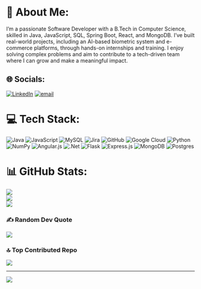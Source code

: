 # 💫 About Me:
I’m a passionate Software Developer with a B.Tech in Computer Science, <br>skilled in Java, JavaScript, SQL, Spring Boot, React, and MongoDB. I’ve built real-world projects, including an AI-based biometric system and e-commerce platforms, through hands-on internships and training. I enjoy solving complex problems and aim to contribute to a tech-driven team where I can grow and make a meaningful impact.


## 🌐 Socials:
[![LinkedIn](https://img.shields.io/badge/LinkedIn-%230077B5.svg?logo=linkedin&logoColor=white)](https://linkedin.com/in/https://www.linkedin.com/in/sanjyoti-singh-83186321b/) [![email](https://img.shields.io/badge/Email-D14836?logo=gmail&logoColor=white)](mailto:singhsanjyoti17@gmail.com) 

# 💻 Tech Stack:
![Java](https://img.shields.io/badge/java-%23ED8B00.svg?style=for-the-badge&logo=openjdk&logoColor=white) ![JavaScript](https://img.shields.io/badge/javascript-%23323330.svg?style=for-the-badge&logo=javascript&logoColor=%23F7DF1E) ![MySQL](https://img.shields.io/badge/mysql-4479A1.svg?style=for-the-badge&logo=mysql&logoColor=white) ![Jira](https://img.shields.io/badge/jira-%230A0FFF.svg?style=for-the-badge&logo=jira&logoColor=white) ![GitHub](https://img.shields.io/badge/github-%23121011.svg?style=for-the-badge&logo=github&logoColor=white) ![Google Cloud](https://img.shields.io/badge/GoogleCloud-%234285F4.svg?style=for-the-badge&logo=google-cloud&logoColor=white) ![Python](https://img.shields.io/badge/python-3670A0?style=for-the-badge&logo=python&logoColor=ffdd54) ![NumPy](https://img.shields.io/badge/numpy-%23013243.svg?style=for-the-badge&logo=numpy&logoColor=white) ![Angular.js](https://img.shields.io/badge/angular.js-%23E23237.svg?style=for-the-badge&logo=angularjs&logoColor=white) ![.Net](https://img.shields.io/badge/.NET-5C2D91?style=for-the-badge&logo=.net&logoColor=white) ![Flask](https://img.shields.io/badge/flask-%23000.svg?style=for-the-badge&logo=flask&logoColor=white) ![Express.js](https://img.shields.io/badge/express.js-%23404d59.svg?style=for-the-badge&logo=express&logoColor=%2361DAFB) ![MongoDB](https://img.shields.io/badge/MongoDB-%234ea94b.svg?style=for-the-badge&logo=mongodb&logoColor=white) ![Postgres](https://img.shields.io/badge/postgres-%23316192.svg?style=for-the-badge&logo=postgresql&logoColor=white)
# 📊 GitHub Stats:
![](https://github-readme-stats.vercel.app/api?username=sanjyoti17&theme=dark&hide_border=false&include_all_commits=true&count_private=false)<br/>
![](https://nirzak-streak-stats.vercel.app/?user=sanjyoti17&theme=dark&hide_border=false)<br/>
![](https://github-readme-stats.vercel.app/api/top-langs/?username=sanjyoti17&theme=dark&hide_border=false&include_all_commits=true&count_private=false&layout=compact)

### ✍️ Random Dev Quote
![](https://quotes-github-readme.vercel.app/api?type=horizontal&theme=radical)

### 🔝 Top Contributed Repo
![](https://github-contributor-stats.vercel.app/api?username=sanjyoti17&limit=5&theme=dark&combine_all_yearly_contributions=true)

---
[![](https://visitcount.itsvg.in/api?id=sanjyoti17&icon=0&color=0)](https://visitcount.itsvg.in)

<!-- Proudly created with GPRM ( https://gprm.itsvg.in ) -->

